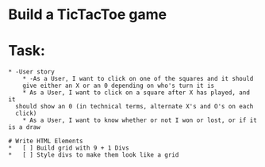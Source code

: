 # Build a TicTacToe game
# Task:
	* -User story
		* -As a User, I want to click on one of the squares and it should
		give either an X or an 0 depending on who's turn it is
		* As a User, I want to click on a square after X has played, and it
	  should show an 0 (in technical terms, alternate X's and O's on each
	  click)
		* As a User, I want to know whether or not I won or lost, or if it is a draw
	
	# Write HTML Elements
	*	[ ] Build grid with 9 + 1 Divs
	* 	[ ] Style divs to make them look like a grid
